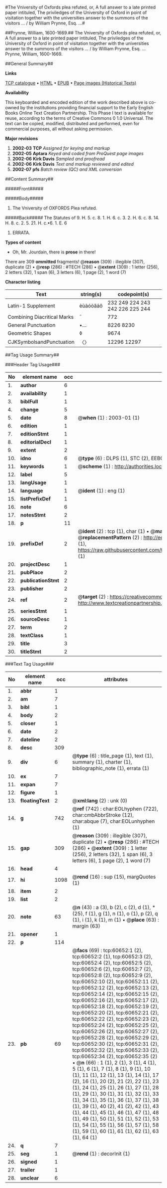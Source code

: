 #The Vniversity of Oxfords plea refuted, or, A full answer to a late printed paper intituled, The priviledges of the University of Oxford in point of visitation together with the universities answer to the summons of the visitors ... / by William Prynne, Esq. ...#

##Prynne, William, 1600-1669.##
The Vniversity of Oxfords plea refuted, or, A full answer to a late printed paper intituled, The priviledges of the University of Oxford in point of visitation together with the universities answer to the summons of the visitors ... / by William Prynne, Esq. ...
Prynne, William, 1600-1669.

##General Summary##

**Links**

[TCP catalogue](http://www.ota.ox.ac.uk/tcp/)  • 
[HTML](http://tei.it.ox.ac.uk/tcp/Texts-HTML/free/A56/A56225.html)  • 
[EPUB](http://tei.it.ox.ac.uk/tcp/Texts-EPUB/free/A56/A56225.epub) • 
[Page images (Historical Texts)](https://data.historicaltexts.jisc.ac.uk/view?pubId=eebo-12378281e&pageId=eebo-12378281e-60652-1)

**Availability**

This keyboarded and encoded edition of the
	       work described above is co-owned by the institutions
	       providing financial support to the Early English Books
	       Online Text Creation Partnership. This Phase I text is
	       available for reuse, according to the terms of Creative
	       Commons 0 1.0 Universal. The text can be copied,
	       modified, distributed and performed, even for
	       commercial purposes, all without asking permission.

**Major revisions**

1. __2002-03__ __TCP__ *Assigned for keying and markup*
1. __2002-05__ __Aptara__ *Keyed and coded from ProQuest page images*
1. __2002-06__ __Kirk Davis__ *Sampled and proofread*
1. __2002-06__ __Kirk Davis__ *Text and markup reviewed and edited*
1. __2002-07__ __pfs__ *Batch review (QC) and XML conversion*

##Content Summary##

#####Front#####

#####Body#####

1. The Vniversity of OXFORDS
Plea refuted.

#####Back#####
The Statutes of 9. H. 5. c. 8. 1. H. 6. c. 3. 2. H. 6. c. 8.
14. H. 8. c. 2. 5. 21. H. c.•6. 1. E. 6
1. ERRATA.

**Types of content**

  * Oh, Mr. Jourdain, there is **prose** in there!

There are 309 **ommitted** fragments! 
 @__reason__ (309) : illegible (307), duplicate (2)  •  @__resp__ (286) : #TECH (286)  •  @__extent__ (309) : 1 letter (256), 2 letters (32), 1 span (6), 3 letters (6), 1 page (2), 1 word (7)

**Character listing**


|Text|string(s)|codepoint(s)|
|---|---|---|
|Latin-1 Supplement|èùàóòâáô|232 249 224 243 242 226 225 244|
|Combining             Diacritical Marks|̄|772|
|General Punctuation|•…|8226 8230|
|Geometric Shapes|◊|9674|
|CJKSymbolsandPunctuation|〈〉|12296 12297|

##Tag Usage Summary##

###Header Tag Usage###

|No|element name|occ|attributes|
|---|---|---|---|
|1.|__author__|6||
|2.|__availability__|1||
|3.|__biblFull__|1||
|4.|__change__|5||
|5.|__date__|8| @__when__ (1) : 2003-01 (1)|
|6.|__edition__|1||
|7.|__editionStmt__|1||
|8.|__editorialDecl__|1||
|9.|__extent__|2||
|10.|__idno__|6| @__type__ (6) : DLPS (1), STC (2), EEBO-CITATION (1), OCLC (1), VID (1)|
|11.|__keywords__|1| @__scheme__ (1) : http://authorities.loc.gov/ (1)|
|12.|__label__|5||
|13.|__langUsage__|1||
|14.|__language__|1| @__ident__ (1) : eng (1)|
|15.|__listPrefixDef__|1||
|16.|__note__|6||
|17.|__notesStmt__|2||
|18.|__p__|11||
|19.|__prefixDef__|2| @__ident__ (2) : tcp (1), char (1)  •  @__matchPattern__ (2) : ([0-9\-]+):([0-9IVX]+) (1), (.+) (1)  •  @__replacementPattern__ (2) : http://eebo.chadwyck.com/downloadtiff?vid=$1&page=$2 (1), https://raw.githubusercontent.com/textcreationpartnership/Texts/master/tcpchars.xml#$1 (1)|
|20.|__projectDesc__|1||
|21.|__pubPlace__|2||
|22.|__publicationStmt__|2||
|23.|__publisher__|2||
|24.|__ref__|2| @__target__ (2) : https://creativecommons.org/publicdomain/zero/1.0/ (1), http://www.textcreationpartnership.org/docs/. (1)|
|25.|__seriesStmt__|1||
|26.|__sourceDesc__|1||
|27.|__term__|2||
|28.|__textClass__|1||
|29.|__title__|3||
|30.|__titleStmt__|2||


###Text Tag Usage###

|No|element name|occ|attributes|
|---|---|---|---|
|1.|__abbr__|1||
|2.|__am__|7||
|3.|__bibl__|1||
|4.|__body__|2||
|5.|__closer__|1||
|6.|__date__|2||
|7.|__dateline__|2||
|8.|__desc__|309||
|9.|__div__|6| @__type__ (6) : title_page (1), text (1), summary (1), charter (1), bibliographic_note (1), errata (1)|
|10.|__ex__|7||
|11.|__expan__|7||
|12.|__figure__|1||
|13.|__floatingText__|2| @__xml:lang__ (2) : unk (0)|
|14.|__g__|742| @__ref__ (742) : char:EOLhyphen (722), char:cmbAbbrStroke (12), char:abque (7), char:EOLunhyphen (1)|
|15.|__gap__|309| @__reason__ (309) : illegible (307), duplicate (2)  •  @__resp__ (286) : #TECH (286)  •  @__extent__ (309) : 1 letter (256), 2 letters (32), 1 span (6), 3 letters (6), 1 page (2), 1 word (7)|
|16.|__head__|4||
|17.|__hi__|1098| @__rend__ (16) : sup (15), margQuotes (1)|
|18.|__item__|2||
|19.|__list__|2||
|20.|__note__|63| @__n__ (43) : a (3), b (2), c (2), d (1), * (25), f (1), g (1), n (1), o (1), p (2), q (1), i (1), k (1), m (1)  •  @__place__ (63) : margin (63)|
|21.|__opener__|1||
|22.|__p__|114||
|23.|__pb__|69| @__facs__ (69) : tcp:60652:1 (2), tcp:60652:2 (1), tcp:60652:3 (2), tcp:60652:4 (2), tcp:60652:5 (2), tcp:60652:6 (2), tcp:60652:7 (2), tcp:60652:8 (2), tcp:60652:9 (2), tcp:60652:10 (2), tcp:60652:11 (2), tcp:60652:12 (2), tcp:60652:13 (2), tcp:60652:14 (2), tcp:60652:15 (2), tcp:60652:16 (2), tcp:60652:17 (2), tcp:60652:18 (2), tcp:60652:19 (2), tcp:60652:20 (2), tcp:60652:21 (2), tcp:60652:22 (2), tcp:60652:23 (2), tcp:60652:24 (2), tcp:60652:25 (2), tcp:60652:26 (2), tcp:60652:27 (2), tcp:60652:28 (2), tcp:60652:29 (2), tcp:60652:30 (2), tcp:60652:31 (2), tcp:60652:32 (2), tcp:60652:33 (2), tcp:60652:34 (2), tcp:60652:35 (2)  •  @__n__ (66) : 1 (1), 2 (1), 3 (1), 4 (1), 5 (1), 6 (1), 7 (1), 8 (1), 9 (1), 10 (1), 11 (1), 12 (1), 13 (1), 14 (1), 17 (2), 16 (1), 20 (2), 21 (2), 22 (1), 23 (1), 24 (1), 25 (1), 26 (1), 27 (1), 28 (1), 29 (1), 30 (1), 31 (1), 32 (1), 33 (1), 34 (1), 35 (1), 36 (1), 37 (1), 38 (1), 39 (1), 40 (2), 41 (2), 42 (1), 43 (1), 44 (1), 45 (1), 46 (1), 47 (1), 48 (1), 49 (1), 50 (1), 51 (1), 52 (1), 53 (1), 54 (1), 55 (1), 56 (1), 57 (1), 58 (1), 59 (1), 60 (1), 61 (1), 62 (1), 63 (1), 64 (1)|
|24.|__q__|7||
|25.|__seg__|1| @__rend__ (1) : decorInit (1)|
|26.|__signed__|1||
|27.|__trailer__|1||
|28.|__unclear__|6||
